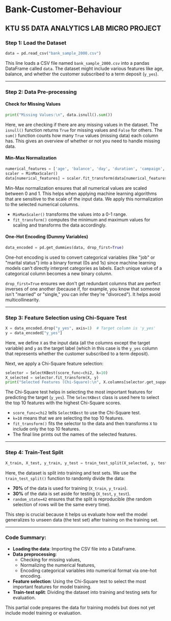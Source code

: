 # Bank-Customer-Behaviour
## KTU S5 DATA ANALYTICS LAB MICRO PROJECT


### Step 1: Load the Dataset
```python
data = pd.read_csv("bank_sample_2000.csv")
```
This line loads a CSV file named `bank_sample_2000.csv` into a pandas DataFrame called `data`. The dataset might include various features like age, balance, and whether the customer subscribed to a term deposit (`y_yes`).

---

### Step 2: Data Pre-processing

#### Check for Missing Values
```python
print("Missing Values:\n", data.isnull().sum())
```
Here, we are checking if there are any missing values in the dataset. The `isnull()` function returns `True` for missing values and `False` for others. The `sum()` function counts how many `True` values (missing data) each column has. This gives an overview of whether or not you need to handle missing data.

#### Min-Max Normalization
```python
numerical_features = ['age', 'balance', 'day', 'duration', 'campaign', 'pdays', 'previous']
scaler = MinMaxScaler()
data[numerical_features] = scaler.fit_transform(data[numerical_features])
```
Min-Max normalization ensures that all numerical values are scaled between 0 and 1. This helps when applying machine learning algorithms that are sensitive to the scale of the input data. We apply this normalization to the selected numerical columns. 
- `MinMaxScaler()` transforms the values into a 0-1 range.
- `fit_transform()` computes the minimum and maximum values for scaling and transforms the data accordingly.

#### One-Hot Encoding (Dummy Variables)
```python
data_encoded = pd.get_dummies(data, drop_first=True)
```
One-hot encoding is used to convert categorical variables (like "job" or "marital status") into a binary format (0s and 1s) since machine learning models can't directly interpret categories as labels. Each unique value of a categorical column becomes a new binary column.

`drop_first=True` ensures we don't get redundant columns that are perfect inverses of one another (because if, for example, you know that someone isn't "married" or "single," you can infer they're "divorced"). It helps avoid multicollinearity.

---

### Step 3: Feature Selection using Chi-Square Test
```python
X = data_encoded.drop("y_yes", axis=1)  # Target column is 'y_yes'
y = data_encoded["y_yes"]
```
Here, we define `X` as the input data (all the columns except the target variable) and `y` as the target label (which in this case is the `y_yes` column that represents whether the customer subscribed to a term deposit).

Next, we apply a Chi-Square feature selection:
```python
selector = SelectKBest(score_func=chi2, k=10)
X_selected = selector.fit_transform(X, y)
print("Selected Features (Chi-Square):\n", X.columns[selector.get_support()])
```
The Chi-Square test helps in selecting the most important features for predicting the target (`y_yes`). The `SelectKBest` class is used here to select the top 10 features with the highest Chi-Square scores.

- `score_func=chi2` tells `SelectKBest` to use the Chi-Square test.
- `k=10` means that we are selecting the top 10 features.
- `fit_transform()` fits the selector to the data and then transforms `X` to include only the top 10 features.
- The final line prints out the names of the selected features.

---

### Step 4: Train-Test Split
```python
X_train, X_test, y_train, y_test = train_test_split(X_selected, y, test_size=0.3, random_state=42)
```
Here, the dataset is split into training and test sets. We use the `train_test_split()` function to randomly divide the data:
- **70%** of the data is used for training (`X_train`, `y_train`).
- **30%** of the data is set aside for testing (`X_test`, `y_test`).
- `random_state=42` ensures that the split is reproducible (the random selection of rows will be the same every time).

This step is crucial because it helps us evaluate how well the model generalizes to unseen data (the test set) after training on the training set.

---

### Code Summary:
- **Loading the data**: Importing the CSV file into a DataFrame.
- **Data preprocessing**: 
  - Checking for missing values,
  - Normalizing the numerical features,
  - Encoding categorical variables into numerical format via one-hot encoding.
- **Feature selection**: Using the Chi-Square test to select the most important features for model training.
- **Train-test split**: Dividing the dataset into training and testing sets for evaluation.

This partial code prepares the data for training models but does not yet include model training or evaluation.

